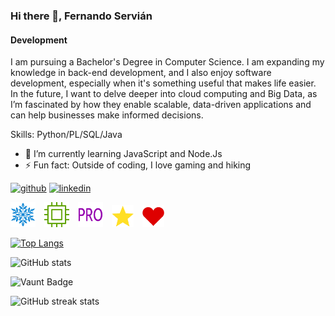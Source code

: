 ### Hi there 👋, Fernando Servián
#### Development
I am pursuing a Bachelor's Degree in Computer Science. I am expanding my knowledge in back-end development, and I also enjoy software development, especially when it's something useful that makes life easier.
In the future, I want to delve deeper into cloud computing and Big Data, as I’m fascinated by how they enable scalable, data-driven applications and can help businesses make informed decisions.

Skills: Python/PL/SQL/Java 

- 🌱 I’m currently learning JavaScript and Node.Js 
- ⚡ Fun fact: Outside of coding, I love gaming and hiking 


[<img src='https://cdn.jsdelivr.net/npm/simple-icons@3.0.1/icons/github.svg' alt='github' height='40'>](https://github.com/Naidess)  [<img src='https://cdn.jsdelivr.net/npm/simple-icons@3.0.1/icons/linkedin.svg' alt='linkedin' height='40'>](https://www.linkedin.com/in/https://www.linkedin.com/in/fernando-servi%C3%A1n-026292308//)  

<a href='https://archiveprogram.github.com/'><img src='https://raw.githubusercontent.com/acervenky/animated-github-badges/master/assets/acbadge.gif' width='40' height='40'></a> <a href='https://docs.github.com/en/developers'><img src='https://raw.githubusercontent.com/acervenky/animated-github-badges/master/assets/devbadge.gif' width='40' height='40'></a> <a href='https://github.com/pricing'><img src='https://raw.githubusercontent.com/acervenky/animated-github-badges/master/assets/pro.gif' width='40' height='40'></a> <a href='https://stars.github.com/'><img src='https://raw.githubusercontent.com/acervenky/animated-github-badges/master/assets/starbadge.gif' width='35' height='35'></a> <a href='https://docs.github.com/en/github/supporting-the-open-source-community-with-github-sponsors'><img src='https://raw.githubusercontent.com/acervenky/animated-github-badges/master/assets/sponsorbadge.gif' width='35' height='35'></a> 

[![Top Langs](https://github-readme-stats.vercel.app/api/top-langs/?username=Naidess)](https://github.com/anuraghazra/github-readme-stats)

![GitHub stats](https://github-readme-stats.vercel.app/api?username=Naidess&show_icons=true)  

![Vaunt Badge](https://api.vaunt.dev/v1/github/entities/Naidess/contributions?format=svg&private=false)  

![GitHub streak stats](https://streak-stats.demolab.com/?user=Naidess)  

